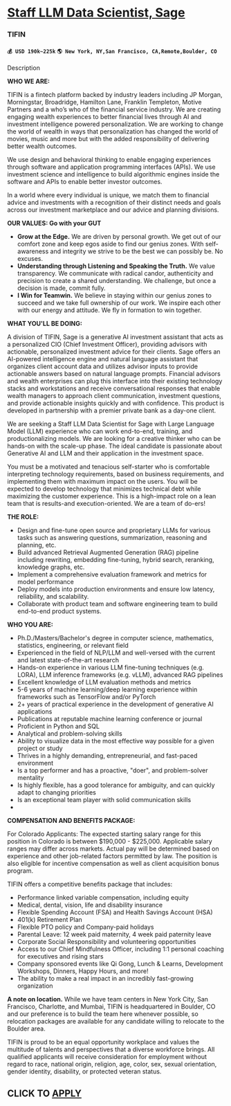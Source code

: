 # [Staff LLM Data Scientist, Sage](https://www.remotewlb.com/apply/staff-llm-data-scientist-sage-90090)  
### TIFIN  
#### `💰 USD 190k~225k` `🌎 New York, NY,San Francisco, CA,Remote,Boulder, CO`  

Description

**WHO WE ARE:**

TIFIN is a fintech platform backed by industry leaders including JP Morgan, Morningstar, Broadridge, Hamilton Lane, Franklin Templeton, Motive Partners and a who’s who of the financial service industry. We are creating engaging wealth experiences to better financial lives through AI and investment intelligence powered personalization. We are working to change the world of wealth in ways that personalization has changed the world of movies, music and more but with the added responsibility of delivering better wealth outcomes.

We use design and behavioral thinking to enable engaging experiences through software and application programming interfaces (APIs). We use investment science and intelligence to build algorithmic engines inside the software and APIs to enable better investor outcomes.

In a world where every individual is unique, we match them to financial advice and investments with a recognition of their distinct needs and goals across our investment marketplace and our advice and planning divisions.

**OUR VALUES: Go with your GUT**

  * **Grow at the Edge.** We are driven by personal growth. We get out of our comfort zone and keep egos aside to find our genius zones. With self-awareness and integrity we strive to be the best we can possibly be. No excuses.
  * **Understanding through Listening and Speaking the Truth.** We value transparency. We communicate with radical candor, authenticity and precision to create a shared understanding. We challenge, but once a decision is made, commit fully.
  * **I Win for Teamwin.** We believe in staying within our genius zones to succeed and we take full ownership of our work. We inspire each other with our energy and attitude. We fly in formation to win together.

**WHAT YOU'LL BE DOING:**

A division of TIFIN, Sage is a generative AI investment assistant that acts as a personalized CIO (Chief Investment Officer), providing advisors with actionable, personalized investment advice for their clients. Sage offers an AI-powered intelligence engine and natural language assistant that organizes client account data and utilizes advisor inputs to provide actionable answers based on natural language prompts. Financial advisors and wealth enterprises can plug this interface into their existing technology stacks and workstations and receive conversational responses that enable wealth managers to approach client communication, investment questions, and provide actionable insights quickly and with confidence. This product is developed in partnership with a premier private bank as a day-one client.

We are seeking a Staff LLM Data Scientist for Sage with Large Language Model (LLM) experience who can work end-to-end, training, and productionalizing models. We are looking for a creative thinker who can be hands-on with the scale-up phase. The ideal candidate is passionate about Generative AI and LLM and their application in the investment space.

You must be a motivated and tenacious self-starter who is comfortable interpreting technology requirements, based on business requirements, and implementing them with maximum impact on the users. You will be expected to develop technology that minimizes technical debt while maximizing the customer experience. This is a high-impact role on a lean team that is results-and execution-oriented. We are a team of do-ers!

**THE ROLE:**

  * Design and fine-tune open source and proprietary LLMs for various tasks such as answering questions, summarization, reasoning and planning, etc.
  * Build advanced Retrieval Augmented Generation (RAG) pipeline including rewriting, embedding fine-tuning, hybrid search, reranking, knowledge graphs, etc.
  * Implement a comprehensive evaluation framework and metrics for model performance
  * Deploy models into production environments and ensure low latency, reliability, and scalability. 
  * Collaborate with product team and software engineering team to build end-to-end product systems.

**WHO YOU ARE:**

  * Ph.D./Masters/Bachelor's degree in computer science, mathematics, statistics, engineering, or relevant field 
  * Experienced in the field of NLP/LLM and well-versed with the current and latest state-of-the-art research 
  * Hands-on experience in various LLM fine-tuning techniques (e.g. LORA), LLM inference frameworks (e.g. vLLM), advanced RAG pipelines
  * Excellent knowledge of LLM evaluation methods and metrics
  * 5-6 years of machine learning/deep learning experience within frameworks such as TensorFlow and/or PyTorch
  * 2+ years of practical experience in the development of generative AI applications 
  * Publications at reputable machine learning conference or journal
  * Proficient in Python and SQL 
  * Analytical and problem-solving skills
  * Ability to visualize data in the most effective way possible for a given project or study
  * Thrives in a highly demanding, entrepreneurial, and fast-paced environment
  * Is a top performer and has a proactive, "doer", and problem-solver mentality 
  * Is highly flexible, has a good tolerance for ambiguity, and can quickly adapt to changing priorities
  * Is an exceptional team player with solid communication skills
  * 

**COMPENSATION AND BENEFITS PACKAGE:**

For Colorado Applicants: The expected starting salary range for this position in Colorado is between $190,000 - $225,000. Applicable salary ranges may differ across markets. Actual pay will be determined based on experience and other job-related factors permitted by law. The position is also eligible for incentive compensation as well as client acquisition bonus program.

TIFIN offers a competitive benefits package that includes:

  * Performance linked variable compensation, including equity
  * Medical, dental, vision, life and disability insurance
  * Flexible Spending Account (FSA) and Health Savings Account (HSA)
  * 401(k) Retirement Plan
  * Flexible PTO policy and Company-paid holidays
  * Parental Leave: 12 week paid maternity, 4 week paid paternity leave
  * Corporate Social Responsibility and volunteering opportunities
  * Access to our Chief Mindfulness Officer, including 1:1 personal coaching for executives and rising stars
  * Company sponsored events like Qi Gong, Lunch & Learns, Development Workshops, Dinners, Happy Hours, and more!
  * The ability to make a real impact in an incredibly fast-growing organization

**A note on location.** While we have team centers in New York City, San Francisco, Charlotte, and Mumbai, TIFIN is headquartered in Boulder, CO and our preference is to build the team here whenever possible, so relocation packages are available for any candidate willing to relocate to the Boulder area.

TIFIN is proud to be an equal opportunity workplace and values the multitude of talents and perspectives that a diverse workforce brings. All qualified applicants will receive consideration for employment without regard to race, national origin, religion, age, color, sex, sexual orientation, gender identity, disability, or protected veteran status.

  
## CLICK TO [APPLY](https://www.remotewlb.com/apply/staff-llm-data-scientist-sage-90090)

